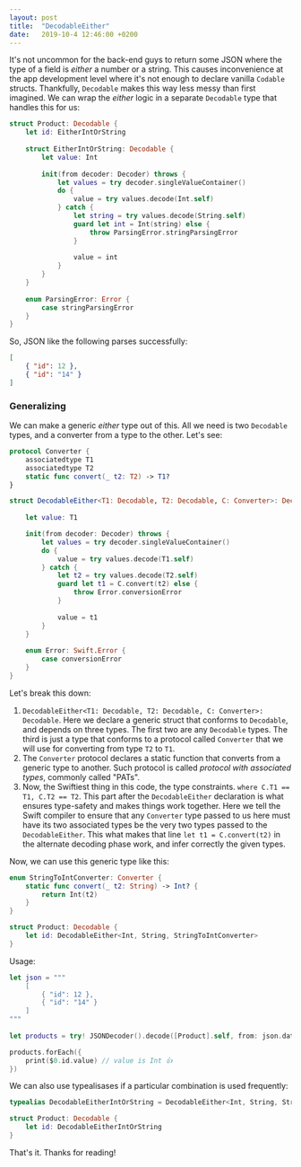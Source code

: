 ```yaml
---
layout: post
title:  "DecodableEither"
date:   2019-10-4 12:46:00 +0200
---
```


It's not uncommon for the back-end guys to return some JSON where the type of a field is *either* a number or a string.
This causes inconvenience at the app development level where it's not enough to declare vanilla `Codable` structs.
Thankfully, `Decodable` makes this way less messy than first imagined.
We can wrap the *either* logic in a separate `Decodable` type that handles this for us:

```swift
struct Product: Decodable {
    let id: EitherIntOrString
    
    struct EitherIntOrString: Decodable {
        let value: Int
        
        init(from decoder: Decoder) throws {
            let values = try decoder.singleValueContainer()
            do {
                value = try values.decode(Int.self)
            } catch {
                let string = try values.decode(String.self)
                guard let int = Int(string) else {
                    throw ParsingError.stringParsingError
                }
                
                value = int
            }
        }
    }
    
    enum ParsingError: Error {
        case stringParsingError
    }
}
```

So, JSON like the following parses successfully:

```json
[
    { "id": 12 },
    { "id": "14" }
]
```

### Generalizing

We can make a generic *either* type out of this.
All we need is two `Decodable` types, and a converter from a type to the other.
Let's see:

```swift
protocol Converter {
    associatedtype T1
    associatedtype T2
    static func convert(_ t2: T2) -> T1?
}

struct DecodableEither<T1: Decodable, T2: Decodable, C: Converter>: Decodable where C.T1 == T1, C.T2 == T2 {
    
    let value: T1

    init(from decoder: Decoder) throws {
        let values = try decoder.singleValueContainer()
        do {
            value = try values.decode(T1.self)
        } catch {
            let t2 = try values.decode(T2.self)
            guard let t1 = C.convert(t2) else {
                throw Error.conversionError
            }
            
            value = t1
        }
    }
    
    enum Error: Swift.Error {
        case conversionError
    }
}
```

Let's break this down:

1. `DecodableEither<T1: Decodable, T2: Decodable, C: Converter>: Decodable`. 
Here we declare a generic struct that conforms to `Decodable`, and depends on three types.
The first two are any `Decodable` types.
The third is just a type that conforms to a protocol called `Converter` that we will use for converting from type `T2` to `T1`.
2. The `Converter` protocol declares a static function that converts from a generic type to another.
Such protocol is called *protocol with associated types*, commonly called "PATs".
3. Now, the Swiftiest thing in this code, the type constraints. `where C.T1 == T1, C.T2 == T2`.
This part after the `DecodableEither` declaration is what ensures type-safety and makes things work together.
Here we tell the Swift compiler to ensure that any `Converter` type passed to us here must have its two associated types be the very two types passed to the `DecodableEither`.
This what makes that line `let t1 = C.convert(t2)` in the alternate decoding phase work, and infer correctly the given types.

Now, we can use this generic type like this:

```swift
enum StringToIntConverter: Converter {
    static func convert(_ t2: String) -> Int? {
        return Int(t2)
    }
}

struct Product: Decodable {
    let id: DecodableEither<Int, String, StringToIntConverter>
}
```
Usage:
```swift
let json = """
    [
        { "id": 12 },
        { "id": "14" }
    ]
"""
        
let products = try! JSONDecoder().decode([Product].self, from: json.data(using: .utf8)!)

products.forEach({
    print($0.id.value) // value is Int 👍
})
```

We can also use typealisases if a particular combination is used frequently:
```swift
typealias DecodableEitherIntOrString = DecodableEither<Int, String, StringToIntConverter>

struct Product: Decodable {
    let id: DecodableEitherIntOrString
}
```

That's it. Thanks for reading!